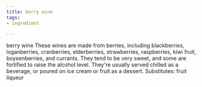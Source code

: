 ```yaml
---
title: berry wine
tags:
- ingredient

---
```

berry wine These wines are made from berries, including blackberries, loganberries, cranberries, elderberries, strawberries, raspberries, kiwi fruit, boysenberries, and currants. They tend to be very sweet, and some are fortified to raise the alcohol level. They're usually served chilled as a beverage, or poured on ice cream or fruit as a dessert. Substitutes: fruit liqueur
